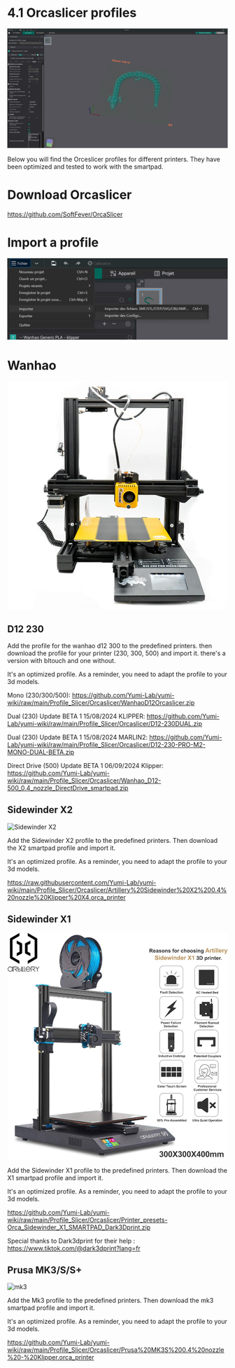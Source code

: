 # 4.1 Orcaslicer profiles

![Orca](/img/KlipperSmartPad/Orcaslicer/Orcaslicer001.png)

Below you will find the Orceslicer profiles for different printers. They have been optimized and tested to work with the smartpad.

# Download Orcaslicer

https://github.com/SoftFever/OrcaSlicer

# Import a profile

![Orca](/img/KlipperSmartPad/Orcaslicer/Orcaslicer002.png)

# Wanhao

![Orca](/img/KlipperSmartPad/Orcaslicer/Wanhao-D12-230%20mono.png)

## D12 230


Add the profile for the wanhao d12 300 to the predefined printers. then download the profile for your printer (230, 300, 500) and import it. there's a version with bltouch and one without.

It's an optimized profile. As a reminder, you need to adapt the profile to your 3d models.

Mono (230/300/500): https://github.com/Yumi-Lab/yumi-wiki/raw/main/Profile_Slicer/Orcaslicer/WanhaoD12Orcaslicer.zip

Dual (230) Update BETA 1 15/08/2024 KLIPPER: https://github.com/Yumi-Lab/yumi-wiki/raw/main/Profile_Slicer/Orcaslicer/D12-230DUAL.zip

Dual (230) Update BETA 1 15/08/2024 MARLIN2: https://github.com/Yumi-Lab/yumi-wiki/raw/main/Profile_Slicer/Orcaslicer/D12-230-PRO-M2-MONO-DUAL-BETA.zip

Direct Drive (500) Update BETA 1 06/09/2024 Klipper: https://github.com/Yumi-Lab/yumi-wiki/raw/main/Profile_Slicer/Orcaslicer/Wanhao_D12-500_0.4_nozzle_DirectDrive_smartpad.zip



## Sidewinder X2

![Sidewinder X2](/img/Printers/Artillery/X2/X2.jpeg)

Add the Sidewinder X2 profile to the predefined printers. Then download the X2 smartpad profile and import it. 

It's an optimized profile. As a reminder, you need to adapt the profile to your 3d models.

https://raw.githubusercontent.com/Yumi-Lab/yumi-wiki/main/Profile_Slicer/Orcaslicer/Artillery%20Sidewinder%20X2%200.4%20nozzle%20Klipper%20X4.orca_printer

## Sidewinder X1

![Sidewinder X1](/img/Printers/Artillery/X1/sidewinderx1.jpg)

Add the Sidewinder X1 profile to the predefined printers. Then download the X1 smartpad profile and import it. 

It's an optimized profile. As a reminder, you need to adapt the profile to your 3d models.

https://github.com/Yumi-Lab/yumi-wiki/raw/main/Profile_Slicer/Orcaslicer/Printer_presets-Orca_Sidewinder_X1_SMARTPAD_Dark3Dprint.zip

Special thanks to Dark3dprint for their help : https://www.tiktok.com/@dark3dprint?lang=fr


## Prusa MK3/S/S+

![mk3](/img/Printers/Prusa/Mk3/Mk3.jpeg)

Add the Mk3 profile to the predefined printers. Then download the mk3 smartpad profile and import it. 

It's an optimized profile. As a reminder, you need to adapt the profile to your 3d models.

https://github.com/Yumi-Lab/yumi-wiki/raw/main/Profile_Slicer/Orcaslicer/Prusa%20MK3S%200.4%20nozzle%20-%20Klipper.orca_printer